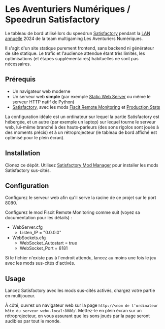 # Les Aventuriers Numériques / Speedrun Satisfactory

Le tableau de bord utilisé lors du speedrun [Satisfactory](https://www.satisfactorygame.com/) pendant la
[LAN annuelle](https://team-lan.org/lan) 2024 de la team multigaming Les Aventuriers Numériques.

Il s'agit d'un site statique purement frontend, sans backend ni générateur de site statique. Le trafic et l'audience
attendue étant très limités, les optimisations (et étapes supplémentaires) habituelles ne sont pas nécessaires.

## Prérequis

  - Un navigateur web moderne
  - Un serveur web **simple** (par exemple [Static Web Server](https://static-web-server.net/) ou même le serveur HTTP natif de Python)
  - [Satisfactory](https://www.satisfactorygame.com/), avec les mods [Fiscit Remote Monitoring](https://ficsit.app/mod/FicsitRemoteMonitoring) et [Production Stats](https://ficsit.app/mod/3tsvcG3A6gqKX1)

La configuration idéale est un ordinateur sur lequel la partie Satisfactory est hébergée, et un autre (par exemple un
laptop) sur lequel tourne le serveur web, lui-même branché à des hauts-parleurs (des sons rigolos sont joués à des
moments précis) et à un rétroprojecteur (le tableau de bord affiché est optimisé pour le plein écran).

## Installation

Clonez ce dépôt. Utilisez [Satisfactory Mod Manager](https://docs.ficsit.app/satisfactory-modding/latest/ForUsers/SatisfactoryModManager.html)
pour installer les mods Satisfactory sus-cités.

## Configuration

Configurez le serveur web afin qu'il serve la racine de ce projet sur le port 8080.

Configurez le mod Fiscit Remote Monitoring comme suit (voyez sa documentation pour les détails) :

  - WebServer.cfg
    - Listen_IP = "0.0.0.0"
  - WebSockets.cfg
    - WebSocket_Autostart = true
    - WebSocket_Port = 8181

Si le fichier n'existe pas à l'endroit attendu, lancez au moins une fois le jeu avec les mods sus-cités d'activés.

## Usage

Lancez Satisfactory avec les mods sus-cités activés, chargez votre partie en multijoueur.

À côté, ouvrez un navigateur web sur la page `http://<nom de l'ordinateur hôte du serveur web>.local:8080/`. Mettez-le en
plein écran sur un rétroprojecteur, en vous assurant que les sons joués par la page seront audibles par tout le monde.